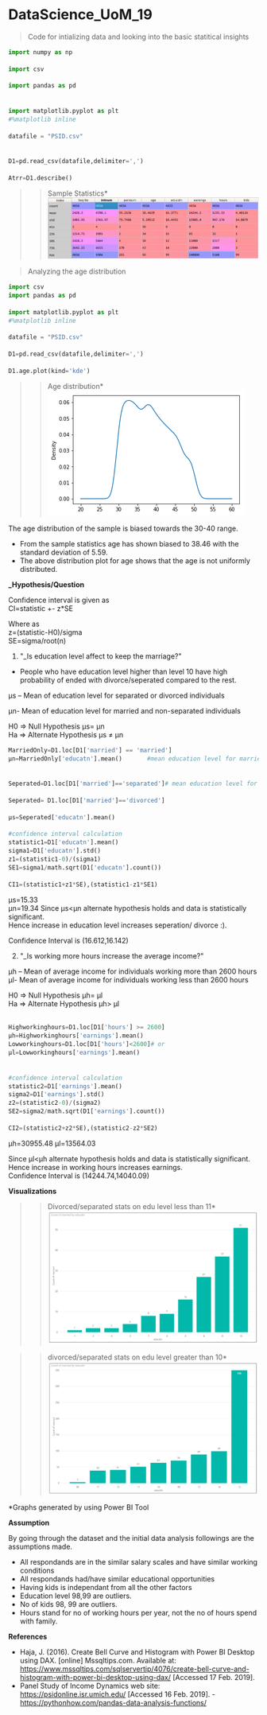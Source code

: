 # DataScience_UoM_19

> Code for intializing data and looking into the basic statitical insights

```python
import numpy as np  

import csv  

import pandas as pd  


import matplotlib.pyplot as plt  
#%matplotlib inline   

datafile = "PSID.csv"  


D1=pd.read_csv(datafile,delimiter=',')  

Atrr=D1.describe()  
``` 
>>Sample Statistics*
![Sample Statistics](https://github.com/TorinW/DataScience_UoM_19/blob/master/descriptive_stats.png)

> Analyzing the age distribution

```python
import csv
import pandas as pd

import matplotlib.pyplot as plt
#%matplotlib inline
                                                                     
datafile = "PSID.csv"

D1=pd.read_csv(datafile,delimiter=',')

D1.age.plot(kind='kde')
```
>>Age distribution*
![Sample Statistics](https://github.com/TorinW/DataScience_UoM_19/blob/master/age_destribution.png)

The age distribution of the sample is biased towards the 30-40 range.
- From the sample statistics age has shown biased to 38.46 with the standard deviation of 5.59.
- The above distribution plot for age shows that the age is not uniformly distributed. 



**_Hypothesis/Question**   

Confidence interval is given as  
CI=statistic +- z*SE  

Where as  
z=(statistic-H0)/sigma  
SE=sigma/root(n)                                 
                                  
                                   
                                  

1. "_Is education level affect to keep the marriage?"
- People who have education level higher than level 10 have high probability of ended with divorce/seperated compared to the rest.


µs – Mean of education level for separated or divorced individuals    

µn- Mean of education level for married and non-separated individuals  

H0 => Null Hypothesis        µs= µn  
Ha => Alternate Hypothesis   µs ≠ µn  
```python  
MarriedOnly=D1.loc[D1['married'] == 'married']
µn=MarriedOnly['educatn'].mean()       #mean education level for married 


Seperated=D1.loc[D1['married']=='separated']# mean education level for seperated/divorced 

Seperated= D1.loc[D1['married']=='divorced']

µs=Seperated['educatn'].mean()

#confidence interval calculation 
statistic1=D1['educatn'].mean()
sigma1=D1['educatn'].std()
z1=(statistic1-0)/(sigma1)
SE1=sigma1/math.sqrt(D1['educatn'].count())

CI1=(statistic1+z1*SE),(statistic1-z1*SE1)

```
µs=15.33  
µn=19.34
Since µs<µn alternate hypothesis holds and data is statistically significant.  
Hence increase in education level increases seperation/ divorce :).  

Confidence Interval is (16.612,16.142)  

 2. "_Is working more hours increase the average income?"  
 
 µh – Mean of average income for individuals working more than 2600 hours  
 µl- Mean of average income for individuals working less than 2600 hours  
 


H0 => Null Hypothesis        µh= µl  
Ha => Alternate Hypothesis   µh> µl 
```python

Highworkinghours=D1.loc[D1['hours'] >= 2600]
µh=Highworkinghours['earnings'].mean()
Lowworkinghours=D1.loc[D1['hours']<2600]# or
µl=Lowworkinghours['earnings'].mean()


#confidence interval calculation
statistic2=D1['earnings'].mean()
sigma2=D1['earnings'].std()
z2=(statistic2-0)/(sigma2)
SE2=sigma2/math.sqrt(D1['earnings'].count())

CI2=(statistic2+z2*SE),(statistic2-z2*SE2)

```
µh=30955.48
µl=13564.03 

Since µl<µh alternate hypothesis holds and data is statistically significant.  
Hence increase in working hours increases earnings.    
Confidence Interval is (14244.74,14040.09)

 



**Visualizations**
>>Divorced/separated stats on edu level less than 11*
![divorced/separated stats on edu level less than 11](https://github.com/TorinW/DataScience_UoM_19/blob/master/0-10_2-3.PNG)


>>divorced/separated stats on edu level greater than 10*
![divorced/separated stats on edu level greater than 11](https://github.com/TorinW/DataScience_UoM_19/blob/master/11-99_2-3.PNG)


*Graphs generated by using Power BI Tool


**Assumption**

By going through the dataset and the initial data analysis followings are the assumptions made.

- All respondands are in the similar salary scales and have similar working conditions
- All respondands had/have similar educational opportunities
- Having kids is independant from all the other factors
- Education level 98,99 are outliers.
- No of kids 98, 99 are outliers.
- Hours stand for no of working hours per year, not the no of hours spend with family.


**References**
- Haja, J. (2016). Create Bell Curve and Histogram with Power BI Desktop using DAX. [online] Mssqltips.com. Available at: https://www.mssqltips.com/sqlservertip/4076/create-bell-curve-and-histogram-with-power-bi-desktop-using-dax/ [Accessed 17 Feb. 2019].
- Panel Study of Income Dynamics web site: https://psidonline.isr.umich.edu/  [Accessed 16 Feb. 2019].
-https://pythonhow.com/pandas-data-analysis-functions/

